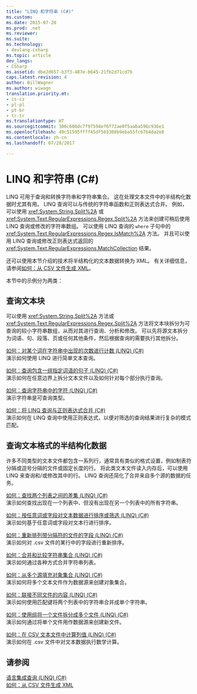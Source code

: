 ```yaml
---
title: "LINQ 和字符串 (C#)"
ms.custom: 
ms.date: 2015-07-20
ms.prod: .net
ms.reviewer: 
ms.suite: 
ms.technology:
- devlang-csharp
ms.topic: article
dev_langs:
- CSharp
ms.assetid: dbe2d657-b3f3-487e-b645-21fb2d71cd7b
caps.latest.revision: 4
author: BillWagner
ms.author: wiwagn
translation.priority.mt:
- cs-cz
- pl-pl
- pt-br
- tr-tr
ms.translationtype: HT
ms.sourcegitcommit: 306c608dc7f97594ef6f72ae0f5aaba596c936e1
ms.openlocfilehash: 49c51595ffff45df503308b9eba55fc67b4da2e8
ms.contentlocale: zh-cn
ms.lasthandoff: 07/28/2017

---
```

# <a name="linq-and-strings-c"></a>LINQ 和字符串 (C#)
LINQ 可用于查询和转换字符串和字符串集合。 这在处理文本文件中的半结构化数据时尤其有用。 LINQ 查询可以与传统的字符串函数和正则表达式合并。 例如，可以使用 <xref:System.String.Split%2A> 或 <xref:System.Text.RegularExpressions.Regex.Split%2A> 方法来创建可稍后使用 LINQ 查询或修改的字符串数组。 可以使用 LINQ 查询的 `where` 子句中的 <xref:System.Text.RegularExpressions.Regex.IsMatch%2A> 方法。 并且可以使用 LINQ 查询或修改正则表达式返回的 <xref:System.Text.RegularExpressions.MatchCollection> 结果。  
  
 还可以使用本节介绍的技术将半结构化的文本数据转换为 XML。 有关详细信息，请参阅[如何：从 CSV 文件生成 XML](http://msdn.microsoft.com/library/dd7bab8c-96fa-4343-94d0-9739dd6a74fd)。  
  
 本节中的示例分为两类：  
  
## <a name="querying-a-block-of-text"></a>查询文本块  
 可以使用 <xref:System.String.Split%2A> 方法或 <xref:System.Text.RegularExpressions.Regex.Split%2A> 方法将文本块拆分为可查询的较小字符串数组，从而对其进行查询、分析和修改。 可以先将源文本拆分为词语、句、段落、页或任何其他条件，然后根据查询的需要执行其他拆分。  
  
 [如何：对某个词在字符串中出现的次数进行计数 (LINQ) (C#)](../../../../csharp/programming-guide/concepts/linq/how-to-count-occurrences-of-a-word-in-a-string-linq.md)  
 演示如何使用 LINQ 进行简单文本查询。  
  
 [如何：查询包含一组指定词语的句子 (LINQ) (C#)](../../../../csharp/programming-guide/concepts/linq/how-to-query-for-sentences-that-contain-a-specified-set-of-words-linq.md)  
 演示如何在任意边界上拆分文本文件以及如何针对每个部分执行查询。  
  
 [如何：查询字符串中的字符 (LINQ) (C#)](../../../../csharp/programming-guide/concepts/linq/how-to-query-for-characters-in-a-string-linq.md)  
 演示字符串是可查询类型。  
  
 [如何：将 LINQ 查询与正则表达式合并 (C#)](../../../../csharp/programming-guide/concepts/linq/how-to-combine-linq-queries-with-regular-expressions.md)  
 演示如何在 LINQ 查询中使用正则表达式，以便对筛选的查询结果进行复杂的模式匹配。  
  
## <a name="querying-semi-structured-data-in-text-format"></a>查询文本格式的半结构化数据  
 许多不同类型的文本文件都包含一系列行，通常具有类似的格式设置，例如制表符分隔或逗号分隔的文件或固定长度的行。 将此类文本文件读入内存后，可以使用 LINQ 来查询和/或修改其中的行。 LINQ 查询还简化了合并来自多个源的数据的任务。  
  
 [如何：查找两个列表之间的差集 (LINQ) (C#)](../../../../csharp/programming-guide/concepts/linq/how-to-find-the-set-difference-between-two-lists-linq.md)  
 演示如何查找出现在一个列表中、但没有出现在另一个列表中的所有字符串。  
  
 [如何：按任意词或字段对文本数据进行排序或筛选 (LINQ) (C#)](../../../../csharp/programming-guide/concepts/linq/how-to-sort-or-filter-text-data-by-any-word-or-field-linq.md)  
 演示如何基于任意词或字段对文本行进行排序。  
  
 [如何：重新排列带分隔符的文件的字段 (LINQ) (C#)](../../../../csharp/programming-guide/concepts/linq/how-to-reorder-the-fields-of-a-delimited-file-linq.md)  
 演示如何对 .csv 文件的某行中的字段进行重新排序。  
  
 [如何：合并和比较字符串集合 (LINQ) (C#)](../../../../csharp/programming-guide/concepts/linq/how-to-combine-and-compare-string-collections-linq.md)  
 演示如何通过各种方式合并字符串列表。  
  
 [如何：从多个源填充对象集合 (LINQ) (C#)](../../../../csharp/programming-guide/concepts/linq/how-to-populate-object-collections-from-multiple-sources-linq.md)  
 演示如何将多个文本文件作为数据源来创建对象集合。  
  
 [如何：联接不同文件的内容 (LINQ) (C#)](../../../../csharp/programming-guide/concepts/linq/how-to-join-content-from-dissimilar-files-linq.md)  
 演示如何使用匹配键将两个列表中的字符串合并成单个字符串。  
  
 [如何：使用组将一个文件拆分成多个文件 (LINQ) (C#)](../../../../csharp/programming-guide/concepts/linq/how-to-split-a-file-into-many-files-by-using-groups-linq.md)  
 演示如何通过将单个文件用作数据源来创建新文件。  
  
 [如何：在 CSV 文本文件中计算列值 (LINQ) (C#)](../../../../csharp/programming-guide/concepts/linq/how-to-compute-column-values-in-a-csv-text-file-linq.md)  
 演示如何在 .csv 文件中对文本数据执行数学计算。  
  
## <a name="see-also"></a>请参阅  
 [语言集成查询 (LINQ) (C#)](../../../../csharp/programming-guide/concepts/linq/index.md)   
 [如何：从 CSV 文件生成 XML](http://msdn.microsoft.com/library/dd7bab8c-96fa-4343-94d0-9739dd6a74fd)

